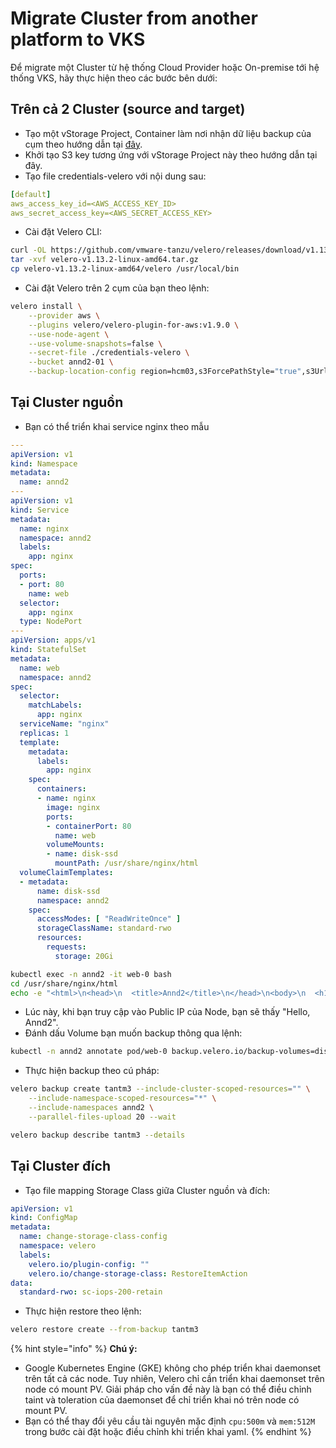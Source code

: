 # Migrate Cluster from another platform to VKS

Để migrate một Cluster từ hệ thống Cloud Provider hoặc On-premise tới hệ thống VKS, hãy thực hiện theo các bước bên dưới:&#x20;

## Trên cả 2 Cluster (source and target)

* Tạo một vStorage Project, Container làm nơi nhận dữ liệu backup của cụm theo hướng dẫn tại [đây](../../../vstorage/vstorage-hcm03/cac-tinh-nang-cua-vstorage/lam-viec-voi-project/khoi-tao-project.md).
* Khởi tạo S3 key tương ứng với vStorage Project này theo hướng dẫn tại đây.&#x20;
* Tạo file credentials-velero với nội dung sau:

```yaml
[default]
aws_access_key_id=<AWS_ACCESS_KEY_ID>
aws_secret_access_key=<AWS_SECRET_ACCESS_KEY>
```

* Cài đặt Velero CLI:

```bash
curl -OL https://github.com/vmware-tanzu/velero/releases/download/v1.13.2/velero-v1.13.2-linux-amd64.tar.gz
tar -xvf velero-v1.13.2-linux-amd64.tar.gz
cp velero-v1.13.2-linux-amd64/velero /usr/local/bin
```

* Cài đặt Velero trên 2 cụm của bạn theo lệnh:

```bash
velero install \
    --provider aws \
    --plugins velero/velero-plugin-for-aws:v1.9.0 \
    --use-node-agent \
    --use-volume-snapshots=false \
    --secret-file ./credentials-velero \
    --bucket annd2-01 \
    --backup-location-config region=hcm03,s3ForcePathStyle="true",s3Url=https://hcm03.vstorage.vngcloud.vn
```

## Tại Cluster nguồn

* Bạn có thể triển khai service nginx theo mẫu

```yaml
---
apiVersion: v1
kind: Namespace
metadata:
  name: annd2
---
apiVersion: v1
kind: Service
metadata:
  name: nginx
  namespace: annd2
  labels:
    app: nginx
spec:
  ports:
  - port: 80
    name: web
  selector:
    app: nginx
  type: NodePort
---
apiVersion: apps/v1
kind: StatefulSet
metadata:
  name: web
  namespace: annd2
spec:
  selector:
    matchLabels:
      app: nginx
  serviceName: "nginx"
  replicas: 1
  template:
    metadata:
      labels:
        app: nginx
    spec:
      containers:
      - name: nginx
        image: nginx
        ports:
        - containerPort: 80
          name: web
        volumeMounts:
        - name: disk-ssd
          mountPath: /usr/share/nginx/html
  volumeClaimTemplates:
  - metadata:
      name: disk-ssd
      namespace: annd2
    spec:
      accessModes: [ "ReadWriteOnce" ]
      storageClassName: standard-rwo
      resources:
        requests:
          storage: 20Gi

```

```bash
kubectl exec -n annd2 -it web-0 bash
cd /usr/share/nginx/html
echo -e "<html>\n<head>\n  <title>Annd2</title>\n</head>\n<body>\n  <h1>Hello, Tantm3</h1>\n</body>\n</html>" > index.html
```

* Lúc này, khi bạn truy cập vào Public IP của Node, bạn sẽ thấy "Hello, Annd2".
* Đánh dấu Volume bạn muốn backup thông qua lệnh:

```bash
kubectl -n annd2 annotate pod/web-0 backup.velero.io/backup-volumes=disk-ssd
```

* Thực hiện backup theo cú pháp:

```bash
velero backup create tantm3 --include-cluster-scoped-resources="" \
    --include-namespace-scoped-resources="*" \
    --include-namespaces annd2 \
    --parallel-files-upload 20 --wait

velero backup describe tantm3 --details
```

## Tại Cluster đích

* Tạo file mapping Storage Class giữa Cluster nguồn và đích:

```yaml
apiVersion: v1
kind: ConfigMap
metadata:
  name: change-storage-class-config
  namespace: velero
  labels:
    velero.io/plugin-config: ""
    velero.io/change-storage-class: RestoreItemAction
data:
  standard-rwo: sc-iops-200-retain
```

* Thực hiện restore theo lệnh:

```bash
velero restore create --from-backup tantm3
```

{% hint style="info" %}
**Chú ý:**

* Google Kubernetes Engine (GKE) không cho phép triển khai daemonset trên tất cả các node. Tuy nhiên, Velero chỉ cần triển khai daemonset trên node có mount PV. Giải pháp cho vấn đề này là bạn có thể điều chỉnh taint và toleration của daemonset để chỉ triển khai nó trên node có mount PV.
* Bạn có thể thay đổi yêu cầu tài nguyên mặc định `cpu:500m` và `mem:512M` trong bước cài đặt hoặc điều chỉnh khi triển khai yaml.
{% endhint %}
